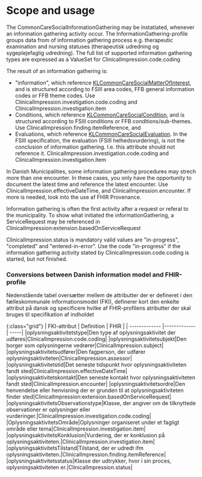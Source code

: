 # Scope and usage
The CommonCareSocialInformationGathering may be instatiated, whenever an information gathering activity occur. The InformationGathering-profile groups data from of information gathering process e.g. therapeutic examination and nursing statuses (therapeutisk udredning og sygeplejefaglig udredning). The full list of supported information gathering types are expressed as a ValueSet for ClinicalImpression.code.coding

The result of an information gathering is:
* "information", which reference [KLCommonCareSocialMatterOfInterest](StructureDefinition-KLCommonCareSocialMatterOfInterest.html), and is structured according to FSIII area codes, FFB general information codes or FFB theme codes. Use ClinicalImpression.investigation.code.coding and ClinicalImpression.investigation.item
* Conditions, which reference [KLCommonCareSocialCondition](StructureDefinition-KLCommonCareSocialCondition.html), and is structured according to FSIII conditions or FFB conditions/sub-themes. Use ClinicalImpression.finding.itemReference, and 
* Evaluations, which reference [KLCommonCareSocialEvaluation](StructureDefinition-KLCommonCareSocialEvaluation.html). In the FSIII specification, the evaluation (FSIII helhedsvurdering), is not the conclusion of information gathering. I.e. this attribute should not reference it. ClinicalImpression.investigation.code.coding and ClinicalImpression.investigation.item

In Danish Municipalities, some information gathering procedures may strech more than one encounter. In these cases, you only have the opportunity to document the latest time and reference the latest encounter. Use ClinicalImpression.effectiveDateTime, and ClinicalImpression.encounter. If more is needed, look into the use af FHIR Provenance.

Information gathering is often the first activity after a request or referal to the municipality. To show what initiated the informationGathering, a ServiceRequest may be referenced in ClinicalImpression:extension.basedOnServiceRequest

ClinicalImpression.status is mandatory valid values are "in-progress", "completed" and "entered-in-error". Use the code "in-progress" if the information gathering activity stated by ClinicalImpression.code.coding is started, but not finished.

### Conversions between Danish information model and FHIR-profile

Nedenstående tabel oversætter mellem de attributter der er defineret i den fælleskommunale informationsmodel (FKI), definerer kort den enkelte attribut på dansk og specificere hvilke af FHIR-profilens atributter der skal bruges til specifikation af indholdet

{:class="grid"}
|   FKI-attribut      | Definition        | FHIR  |
| ------------- |-------------| -----|
|oplysningsaktivitetstype|Den type af oplysningsaktivitet der udføres|ClinicalImpression.code.coding|
|oplysningsaktivitetsubjekt|Den borger som oplysningerne vedrører|ClinicalImpression.subject|
|oplysningsaktivitetsudfører|Den fagperson, der udfører oplysningsaktiviteten|ClinicalImpression.assessor|
|oplysningsaktivitetstid|Det seneste tidspunkt hvor oplysningsaktiviteten fandt sted|ClinicalImpression.effectiveDateTime|
|oplysningsaktivitetskontakt|Den seneste kontakt hvor oplysningsaktiviteten fandt sted|ClinicalImpression.encounter|
|oplysningsaktivitetsordre|Den henvendelse eller henvisning der er grunden til at oplysningsaktiviteten finder sted|ClinicalImpression:extension.basedOnServiceRequest|
|oplysningsaktivitetsObservationstype|Klasse, der angiver om de tilknyttede observationer er oplysninger eller vurderinger.|ClinicalImpression.investigation.code.coding|
|OplysningsaktivitetsOmråde|Oplysninger organiseret under et fagligt område eller tema|ClinicalImpression.investigation.item|
|oplysningsaktivitetsKonklusion|Vurdering, der er konklusion på oplysningsaktiviteten.|ClinicalImpression.investigation.item|
|oplysningsaktivitetsTilstand|Tilstand, der er udredt ifm oplysningsaktiviteten.|ClinicalImpression.finding.itemReference|
|oplysningsaktivitetsstatus|Klasse der udtrykker, hvor i sin proces, oplysningsaktiviteten er.|ClinicalImpression.status|





















